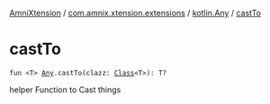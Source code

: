 [AmniXtension](../../index.md) / [com.amnix.xtension.extensions](../index.md) / [kotlin.Any](index.md) / [castTo](./cast-to.md)

# castTo

`fun <T> `[`Any`](https://kotlinlang.org/api/latest/jvm/stdlib/kotlin/-any/index.html)`.castTo(clazz: `[`Class`](https://docs.oracle.com/javase/6/docs/api/java/lang/Class.html)`<T>): T?`

helper Function to Cast things


